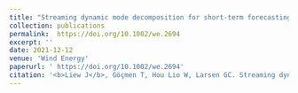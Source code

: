 ```yaml
---
title: "Streaming dynamic mode decomposition for short-term forecasting in wind farms"
collection: publications
permalink:  https://doi.org/10.1002/we.2694
excerpt: ''
date: 2021-12-12
venue: 'Wind Energy'
paperurl: ' https://doi.org/10.1002/we.2694'
citation: '<b>Liew J</b>, Göçmen T, Hou Lio W, Larsen GC. Streaming dynamic mode decomposition for short-term forecasting inwind farms. Wind Energy. 2021;1-16. doi:10.1002/we.269416'
---
```

